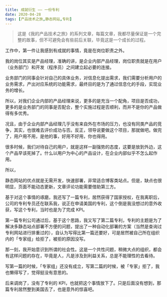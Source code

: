 ```yaml
---
title: 成就衍生 —— 一份专利
date: 2020-04-28
tags: [产品技术之旅,静态网站,专利]
---
```


> 这是《我的产品技术之旅》的系列文章，每篇文章，我都尽量保证是一个完整的故事，但不可避免会有些前后关联，毕竟这是一个成长的过程。

工作中，第一件让我感到有成就的事情，竟是在岗位职责之外。

我的岗位其实是产品经理，准确的讲，是企业内部产品经理，岗位职责就是在用户（业务部门）和开发（程序员）之间建立起必要的连接。

业务部门的同事会针对自己的具体业务，对信息化提出需求，我们需要分析用户的业务需求，产出对应系统的功能需求，最终目的是为了通过信息化的手段，实现业务的增长。

所以，对我们企业内部的产品经理来说，更多的是充当一个配角，项目是否成功，更多的是业务部门的同事是否配合，整个实施过程是否顺利，而并不是你的产品做得有多优秀。

况且，由于企业内部产品经理几乎没有来自外在市场的压力，也没有同类产品的竞争，其实，也很难去评价成功与否。反正，领导说要做这个项目，那就做吧。做完了，用户用不用，是他的事，好用不好用，你也得用。

很多时候，我们对待自己的用户，就是这样一副强势的态度，这要是放到外边，这个产品早该死掉了。什么以用户为中心的产品设计，在企业内部似乎不怎么起作用。

所以，



静态网站的优点就是无需开发，快速部署，非常适合博客类站点。但是，缺点也很明显，页面不能动态更新，文章评论功能需要借助第三方。

基于对这个事情的琢磨，我还写了一篇专利，居然获得了国家授权，在我离职后，公司的专利专员还在联系我，说正在申请美国的专利，这个倒是我没想过的意外收获，写这个专利，当时也是为了完成 KPI。

第一篇专利公司通过后，基于这个思路，我又写了第二篇专利，专利的主题是为了解决多静态站点部署不方便的问题，提出了一种自动化部署的方案（当然是查询过专利网站进行排重过的），自认为写得比第一篇还要好，可是居然被自己所在组织内的「专家组」给拒了，被拒的原因没写。

那一刻，我开始意识到所谓的社会性。这是一个共性问题，稍微大点的组织，都会有这样问题的存在，毕竟是人，凡是涉及到利益关系，总是不能理性的去看待。

写第一篇的时候，「专家组」还没有成立，写第二篇的时候，被「专家」拒了，我也懒得写了，觉得挺没有意思的。

后来调岗了，没有了专利的 KPI，也就把这个事情放下了。只是后面没有想到，那篇专利居然整到美国去了，也是意外的惊喜吧。